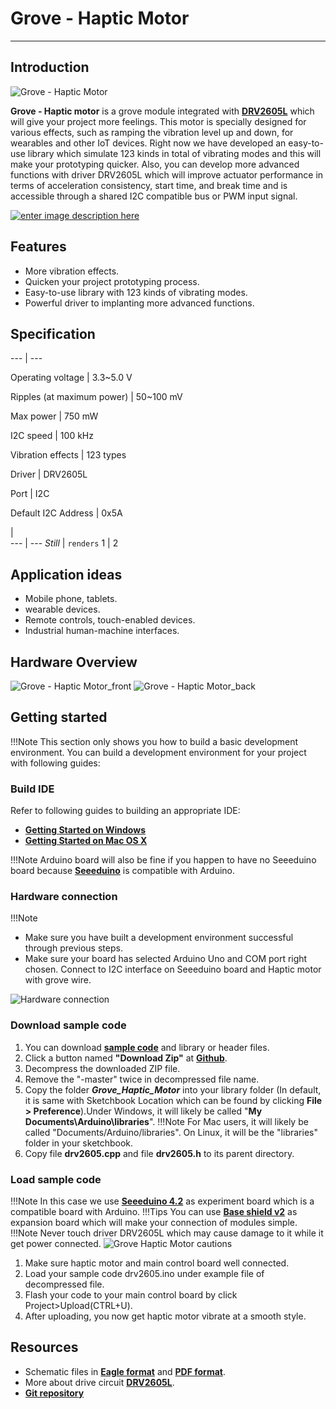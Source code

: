 # Grove - Haptic Motor
----------
## Introduction ##

![Grove - Haptic Motor](http://www.seeedstudio.com/wiki/images/thumb/e/e3/Grove_Haptic_Motor.jpg/500px-Grove_Haptic_Motor.jpg)

**Grove - Haptic motor** is a grove module integrated with [**DRV2605L**](http://www.ti.com/product/DRV2605L) which will give your project more feelings. This motor is specially designed for various effects, such as ramping the vibration level up and down, for wearables and other IoT devices. Right now we have developed an easy-to-use library which simulate 123 kinds in total of vibrating modes and this will make your prototyping quicker. Also, you can develop more advanced functions with driver DRV2605L which will improve actuator performance in terms of acceleration consistency, start time, and break time and is accessible through a shared I2C compatible bus or PWM input signal.

[![enter image description here](http://www.seeedstudio.com/wiki/images/thumb/d/d0/Get_One_Now_Banner.png/150px-Get_One_Now_Banner.png)](http://www.seeedstudio.com/depot/Breakout-for-LinkIt-Smart-7688-v20-p-2641.html)

## Features ##

- More vibration effects.
- Quicken your project prototyping process.
- Easy-to-use library with 123 kinds of vibrating modes.
- Powerful driver to implanting more advanced functions.

## Specification ##

--- | --- 

Operating voltage   |   3.3~5.0 V

Ripples (at maximum power)   |   50~100 mV

Max power   |   750 mW

I2C speed   |   100 kHz

Vibration effects   |   123 types

Driver   |   DRV2605L

Port   |   I2C

Default I2C Address   |   0x5A

 |  
--- | ---
*Still* | `renders`
1 | 2

## Application ideas ##

- Mobile phone, tablets.
- wearable devices.
- Remote controls, touch-enabled devices.
- Industrial human-machine interfaces.

## Hardware Overview ##

![Grove - Haptic Motor_front](http://www.seeedstudio.com/wiki/images/e/e3/Grove_Haptic_Motor.jpg)
![Grove - Haptic Motor_back](http://www.seeedstudio.com/wiki/images/b/b5/Grove_Haptic_Motor_back.jpg)


## Getting started ##

!!!Note
     This section only shows you how to build a basic development environment. You can build a development environment for your project with following guides:

### Build IDE ###

Refer to following guides to building an appropriate IDE:

- [**Getting Started on Windows**](http://www.seeedstudio.com/wiki/Seeeduino_v4.2#Getting_Started_on_Windows)
- [**Getting Started on Mac OS X**](http://www.seeedstudio.com/wiki/Seeeduino_v4.2#Getting_Started_on_Mac_OS_X)

!!!Note
     Arduino board will also be fine if you happen to have no Seeeduino board because [**Seeeduino**](http://www.seeedstudio.com/wiki/Seeeduino_v4.2) is compatible with Arduino.

### Hardware connection ###

!!!Note
    
-  Make sure you have built a development environment successful through previous steps.
-  Make sure your board has selected Arduino Uno and COM port right chosen. Connect to I2C interface on Seeeduino board and Haptic motor with grove wire.

![Hardware connection](http://www.seeedstudio.com/wiki/images/9/9c/Grove_haptic_motor_connection.jpg)

### Download sample code ###

1. You can download [**sample code**](https://github.com/Seeed-Studio/Grove_Haptic_Motor) and library or header files.
1. Click a button named **"Download Zip"** at **[Github](https://github.com/Seeed-Studio/Grove_Haptic_Motor)**.
1. Decompress the downloaded ZIP file.
1. Remove the "-master" twice in decompressed file name.
1. Copy the folder ***Grove_Haptic_Motor*** into your library folder (In default, it is same with Sketchbook Location which can be found by clicking **File > Preference**).Under Windows, it will likely be called "**My Documents\Arduino\libraries**". 
!!!Note 
    For Mac users, it will likely be called "Documents/Arduino/libraries". On Linux, it will be the "libraries" folder in your sketchbook.
1. Copy file **drv2605.cpp** and file **drv2605.h** to its parent directory.

### Load sample code ###
!!!Note
    In this case we use **[Seeeduino 4.2](http://www.seeedstudio.com/wiki/Seeeduino_v4.2)** as experiment board which is a compatible board with Arduino.
!!!Tips
    You can use **[Base shield v2](http://www.seeedstudio.com/wiki/Grove_-_Base_shield_v2)** as expansion board which will make your connection of modules simple.
!!!Note 
    Never touch driver DRV2605L which may cause damage to it while it get power connected.
![Grove Haptic Motor cautions](http://www.seeedstudio.com/wiki/images/b/b7/Grove_Haptic_Motor_cautions.png)

1. Make sure haptic motor and main control board well connected.
2. Load your sample code drv2605.ino under example file of decompressed file.
1. Flash your code to your main control board by click Project>Upload(CTRL+U).
1. After uploading, you now get haptic motor vibrate at a smooth style.

## Resources ##

- Schematic files in **[Eagle format](http://www.seeedstudio.com/wiki/images/9/90/Grove_Haptic_Motor_v0.9_Eagle.zip)** and **[PDF format](http://www.seeedstudio.com/wiki/images/c/cc/Grove_Haptic_Motor_v0.9_SCH.pdf)**.
- More about drive circuit **[DRV2605L](http://www.ti.com/product/DRV2605L)**.
- **[Git repository](https://github.com/Seeed-Studio/Grove_Haptic_Motor)**